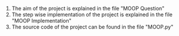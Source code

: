 1) The aim of the project is explained in the file "MOOP Question"
2) The step wise implementation of the project is explained in the file "MOOP Implementation"
3) The source code of the project can be found in the file "MOOP.py"
